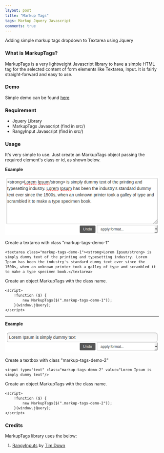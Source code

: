 ```yaml
---
layout: post
title: "Markup Tags"
tags: Markup Jquery Javascript
comments: true
---
```

Adding simple markup tags dropdown to Textarea using Jquery
<!-- more -->
### What is MarkupTags? ###

MarkupTags is a very lightweight Javascript library to have a simple HTML tag for the selected content of form elements like Textarea, Input. It is fairly straight-forward and easy to use.

### Demo
Simple demo can be found [here](https://github.com/eight19/markuptags)

### Requirement ###

* Jquery Library
* MarkupTags Javascript (find in src/)
* RangyInput Javascript (find in src/)

### Usage ###

It's very simple to use. Just create an MarkupTags object passing the required element's class or id, as shown below.

**Example**

![Demo1 - Textarea](https://raw.githubusercontent.com/karthikm19/markuptags/master/assets/demo1.png)

Create a textarea with class "markup-tags-demo-1"

    <textarea class="markup-tags-demo-1"><strong>Lorem Ipsum/strong> is simply dummy text of the printing and typesetting industry. Lorem Ipsum has been the industry's standard dummy text ever since the 1500s, when an unknown printer took a galley of type and scrambled it to make a type specimen book.</textarea>

Create an object MarkupTags with the class name.

    <script>
        !function ($) {
            new MarkupTags($(".markup-tags-demo-1"));
        }(window.jQuery);
    </script>

---

**Example**

![Demo1 - Textarea](https://raw.githubusercontent.com/karthikm19/markuptags/master/assets/demo2.png)

Create a textbox with class "markup-tags-demo-2"

    <input type="text" class="markup-tags-demo-2" value="Lorem Ipsum is simply dummy text"/>

Create an object MarkupTags with the class name.

    <script>
        !function ($) {
            new MarkupTags($(".markup-tags-demo-2"));
        }(window.jQuery);
    </script>

### Credits ###
MarkupTags library uses the below:

1. [RangyInputs](https://github.com/timdown/rangyinputs) by [Tim Down](https://github.com/timdown)
